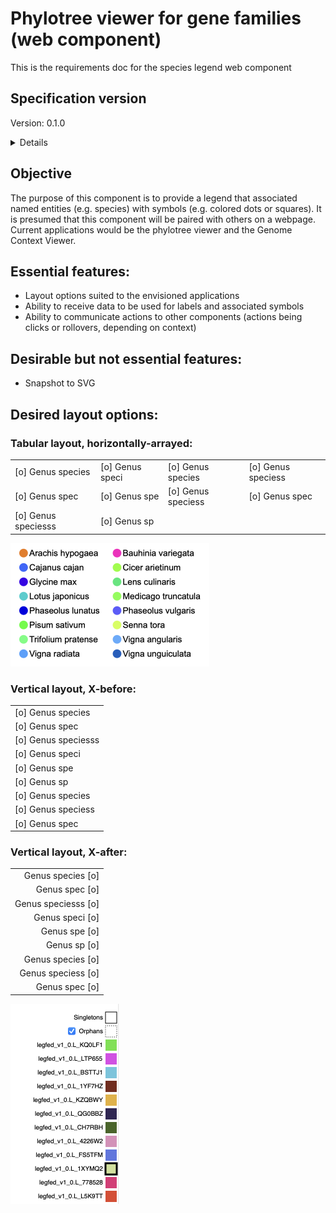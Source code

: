 # Phylotree viewer for gene families (web component)

This is the requirements doc for the species legend web component

## Specification version
Version: 0.1.0

<details>

The initial spec (0.1.0) was drafted 2025-04-02.

</details>

## Objective
The purpose of this component is to provide a legend that associated named entities (e.g. species) with symbols (e.g. colored dots or squares).
It is presumed that this component will be paired with others on a webpage. Current applications would be the phylotree viewer and the Genome Context Viewer.


## Essential features:

  - Layout options suited to the envisioned applications
  - Ability to receive data to be used for labels and associated symbols
  - Ability to communicate actions to other components (actions being clicks or rollovers, depending on context)

## Desirable but not essential features:
  - Snapshot to SVG

## Desired layout options:

### Tabular layout, horizontally-arrayed:

  |                      |                   |                      |                     |
  | ---------------------| ----------------- | -------------------- | ------------------- |
  | [o] Genus species    | [o] Genus speci   | [o] Genus species    | [o] Genus speciess  |
  | [o] Genus spec       | [o] Genus spe     | [o] Genus speciess   | [o] Genus spec      |
  | [o] Genus speciesss  | [o] Genus sp


<img src="legend_phylotree.png" alt="legend_phylotree.png" width="318px" >



### Vertical layout, X-before:

  |                     |
  | :------------------ |
  | [o] Genus species   |
  | [o] Genus spec      |
  | [o] Genus speciesss |
  | [o] Genus speci     |
  | [o] Genus spe       |
  | [o] Genus sp        |
  | [o] Genus species   |
  | [o] Genus speciess  |
  | [o] Genus spec      |


### Vertical layout, X-after:

  |                      |
  | -------------------: |
  | Genus species    [o] |
  | Genus spec       [o] |
  | Genus speciesss  [o] |
  | Genus speci      [o] |
  | Genus spe        [o] |
  | Genus sp         [o] |
  | Genus species    [o] |
  | Genus speciess   [o] |
  | Genus spec       [o] |


<img src="legend_gcv.png" alt="legend_gcv.png" width="174px" >




